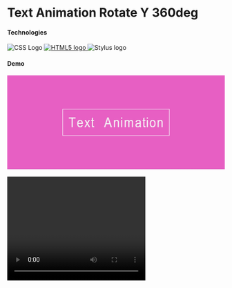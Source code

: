 ﻿# Text Animation Rotate Y 360deg

#### Technologies

<div>
    <img src="https://upload.wikimedia.org/wikipedia/commons/3/3d/CSS.3.svg" alt="CSS Logo" width="100"            height="100">

  <a href="https://html.spec.whatwg.org/multipage/">
    <img src="https://upload.wikimedia.org/wikipedia/commons/6/61/HTML5_logo_and_wordmark.svg" alt="HTML5 logo" 
    width="100" height="100">

  </a>
    <img src="https://stylus-lang.com/logo.svg" alt="Stylus logo" width="100" height="100" >
</div>

#### Demo

![Text Animation RotateY 360deg](./__title__/text_animation_rotateY_360deg_img.jpg)

<video width="320" height="240" autoplay loop>
  <source src="./__title__/Text_Animation_RotateY_369deg_video.mp4" type="video/mp4">
  Your browser does not support the video tag.
</video>
